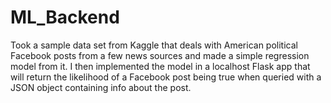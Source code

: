 # ML_Backend
Took a sample data set from Kaggle that deals with American political Facebook posts from a few news sources and made a simple regression model from it. I then implemented the model in a localhost Flask app that will return the likelihood of a Facebook post being true when queried with a JSON object containing info about the post. 
